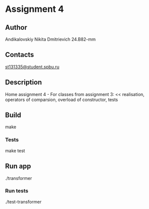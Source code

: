 # Assignment 4
## Author
Andikalovskiy Nikita Dmitrievich 24.B82-mm

## Contacts
st131335@student.spbu.ru

## Description
Home assignment 4 - For classes from assignment 3: << realisation, operators of comparsion, overload of constructor, tests

## Build
make

### Tests 
make test

## Run app
./transformer

### Run tests 
./test-transformer
